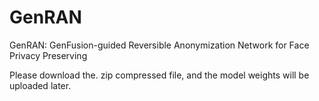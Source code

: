 # GenRAN
GenRAN: GenFusion-guided Reversible Anonymization Network for Face Privacy Preserving

Please download the. zip compressed file, and the model weights will be uploaded later.
